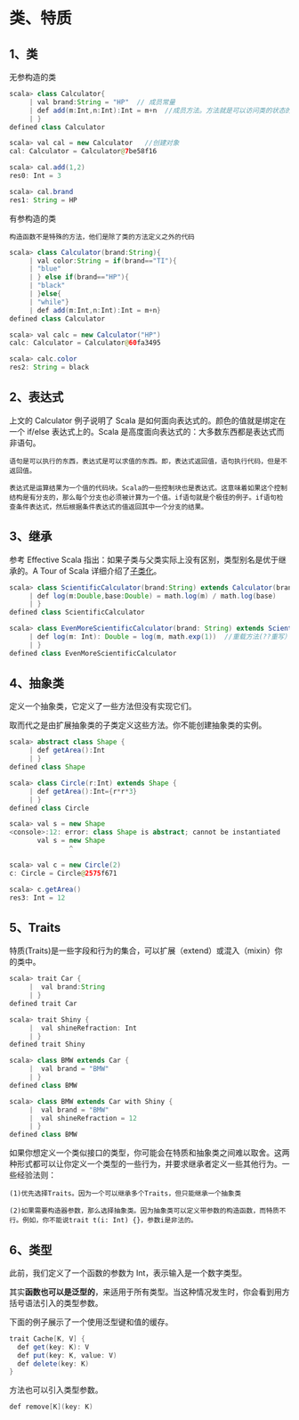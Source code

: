 # 类、特质

## 1、类

无参构造的类

```java
scala> class Calculator{
     | val brand:String = "HP"  // 成员常量
     | def add(m:Int,n:Int):Int = m+n  //成员方法。方法就是可以访问类的状态的函数。
     | }
defined class Calculator

scala> val cal = new Calculator   //创建对象
cal: Calculator = Calculator@7be58f16

scala> cal.add(1,2)
res0: Int = 3

scala> cal.brand
res1: String = HP
```

有参构造的类

	构造函数不是特殊的方法，他们是除了类的方法定义之外的代码

```java
scala> class Calculator(brand:String){
     | val color:String = if(brand=="TI"){
     | "blue"
     | } else if(brand=="HP"){
     | "black"
     | }else{
     | "while"}
     | def add(m:Int,n:Int):Int = m+n}
defined class Calculator

scala> val calc = new Calculator("HP")
calc: Calculator = Calculator@60fa3495

scala> calc.color
res2: String = black
```
## 2、表达式

上文的 Calculator 例子说明了 Scala 是如何面向表达式的。颜色的值就是绑定在一个 if/else 表达式上的。Scala 是高度面向表达式的：大多数东西都是表达式而非语句。

	语句是可以执行的东西，表达式是可以求值的东西。即，表达式返回值，语句执行代码，但是不返回值。

	表达式是运算结果为一个值的代码块。Scala的一些控制块也是表达式。这意味着如果这个控制结构是有分支的，那么每个分支也必须被计算为一个值。if语句就是个极佳的例子。if语句检查条件表达式，然后根据条件表达式的值返回其中一个分支的结果。

## 3、继承

参考 Effective Scala 指出：如果子类与父类实际上没有区别，类型别名是优于继承的。A Tour of Scala 详细介绍了[子类化](https://www.scala-lang.org/old/node/125)。

```java
scala> class ScientificCalculator(brand:String) extends Calculator(brand){
     | def log(m:Double,base:Double) = math.log(m) / math.log(base)
     | }
defined class ScientificCalculator

scala> class EvenMoreScientificCalculator(brand: String) extends ScientificCalculator(brand) {
     | def log(m: Int): Double = log(m, math.exp(1))  //重载方法(??重写）
     | }
defined class EvenMoreScientificCalculator
```

## 4、抽象类

定义一个抽象类，它定义了一些方法但没有实现它们。

取而代之是由扩展抽象类的子类定义这些方法。你不能创建抽象类的实例。

```java
scala> abstract class Shape {
     | def getArea():Int
     | }
defined class Shape

scala> class Circle(r:Int) extends Shape {
     | def getArea():Int={r*r*3}
     | }
defined class Circle

scala> val s = new Shape
<console>:12: error: class Shape is abstract; cannot be instantiated
       val s = new Shape
               ^

scala> val c = new Circle(2)
c: Circle = Circle@2575f671

scala> c.getArea()
res3: Int = 12
```

## 5、Traits

特质(Traits)是一些字段和行为的集合，可以扩展（extend）或混入（mixin）你的类中。

```java
scala> trait Car {
     |  val brand:String
     | }
defined trait Car

scala> trait Shiny {
     |  val shineRefraction: Int
     | }
defined trait Shiny

scala> class BMW extends Car {
     |  val brand = "BMW"
     | }
defined class BMW

scala> class BMW extends Car with Shiny {
     |  val brand = "BMW"
     |  val shineRefraction = 12
     | }
defined class BMW
```

如果你想定义一个类似接口的类型，你可能会在特质和抽象类之间难以取舍。这两种形式都可以让你定义一个类型的一些行为，并要求继承者定义一些其他行为。一些经验法则：

	(1)优先选择Traits。因为一个可以继承多个Traits，但只能继承一个抽象类

	(2)如果需要构造器参数，那么选择抽象类。因为抽象类可以定义带参数的构造函数，而特质不行。例如，你不能说trait t(i: Int) {}，参数i是非法的。

## 6、类型

此前，我们定义了一个函数的参数为 Int，表示输入是一个数字类型。

其实**函数也可以是泛型的**，来适用于所有类型。当这种情况发生时，你会看到用方括号语法引入的类型参数。

下面的例子展示了一个使用泛型键和值的缓存。

```java
trait Cache[K, V] {
  def get(key: K): V
  def put(key: K, value: V)
  def delete(key: K)
}
```

方法也可以引入类型参数。

```java
def remove[K](key: K)
```